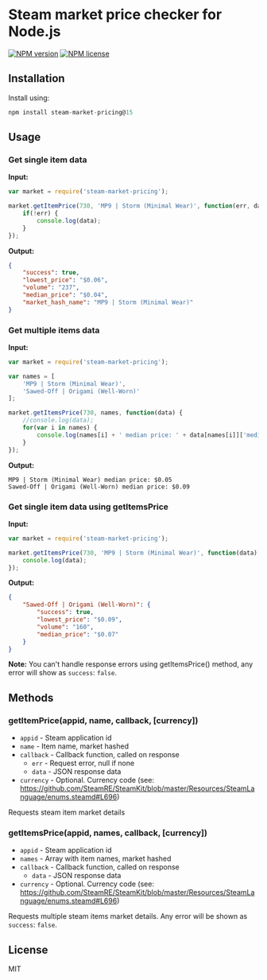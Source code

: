 # Steam market price checker for Node.js
[![NPM version](https://img.shields.io/npm/v/steam-market-pricing.svg)](https://npmjs.org/package/steam-market-pricing "View this project on NPM")
[![NPM license](https://img.shields.io/npm/l/steam-market-pricing.svg)](https://npmjs.org/package/steam-market-pricing "View this project on NPM")

## Installation

Install using:
```js
npm install steam-market-pricing@15
```

## Usage

### Get single item data
**Input:**
```js
var market = require('steam-market-pricing');

market.getItemPrice(730, 'MP9 | Storm (Minimal Wear)', function(err, data) {
    if(!err) {
        console.log(data);
    }
});
```

**Output:**
```json
{
    "success": true,
    "lowest_price": "$0.06",
    "volume": "237",
    "median_price": "$0.04",
    "market_hash_name": "MP9 | Storm (Minimal Wear)"
}
```

### Get multiple items data
**Input:**
```js
var market = require('steam-market-pricing');

var names = [
    'MP9 | Storm (Minimal Wear)', 
    'Sawed-Off | Origami (Well-Worn)'
];

market.getItemsPrice(730, names, function(data) {
    //console.log(data);
    for(var i in names) {
        console.log(names[i] + ' median price: ' + data[names[i]]['median_price']);
    }
});
```

**Output:**
```
MP9 | Storm (Minimal Wear) median price: $0.05
Sawed-Off | Origami (Well-Worn) median price: $0.09
```

### Get single item data using getItemsPrice
**Input:**
```js
var market = require('steam-market-pricing');

market.getItemsPrice(730, 'MP9 | Storm (Minimal Wear)', function(data) {
    console.log(data);
});
```

**Output:**
```json
{
    "Sawed-Off | Origami (Well-Worn)": {
        "success": true,
        "lowest_price": "$0.09",
        "volume": "160",
        "median_price": "$0.07"
    }
}
```

**Note:** You can't handle response errors using getItemsPrice() method, any error will show as `success`: `false`.

## Methods

### getItemPrice(appid, name, callback, [currency])
- `appid` - Steam application id
- `name` - Item name, market hashed
- `callback` - Callback function, called on response
    - `err` - Request error, null if none
    - `data` - JSON response data
- `currency` - Optional. Currency code (see: https://github.com/SteamRE/SteamKit/blob/master/Resources/SteamLanguage/enums.steamd#L696)

Requests steam item market details

### getItemsPrice(appid, names, callback, [currency])
- `appid` - Steam application id
- `names` - Array with item names, market hashed
- `callback` - Callback function, called on response
    - `data` - JSON response data
- `currency` - Optional. Currency code (see: https://github.com/SteamRE/SteamKit/blob/master/Resources/SteamLanguage/enums.steamd#L696)

Requests multiple steam items market details. Any error will be shown as `success`: `false`.

## License
MIT

